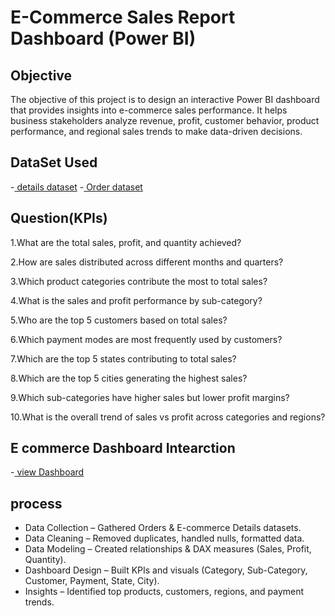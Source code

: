# E-Commerce Sales Report Dashboard (Power BI)

## Objective
The objective of this project is to design an interactive Power BI dashboard that provides insights into e-commerce sales performance.
It helps business stakeholders analyze revenue, profit, customer behavior, product performance, and regional sales trends to make data-driven decisions.

## DataSet Used
-<a href="https://github.com/karankkumar123456/Data-Analysis-Dashboard/blob/main/Details.csv"> details dataset</a>
-<a href="https://github.com/karankkumar123456/Data-Analysis-Dashboard/blob/main/Orders.csv"> Order dataset</a>
## Question(KPIs)

1.What are the total sales, profit, and quantity achieved?

2.How are sales distributed across different months and quarters?

3.Which product categories contribute the most to total sales?

4.What is the sales and profit performance by sub-category?

5.Who are the top 5 customers based on total sales?

6.Which payment modes are most frequently used by customers?

7.Which are the top 5 states contributing to total sales?

8.Which are the top 5 cities generating the highest sales?

9.Which sub-categories have higher sales but lower profit margins?

10.What is the overall trend of sales vs profit across categories and regions?

## E commerce Dashboard Intearction

-<a href="https://github.com/karankkumar123456/Data-Analysis-Dashboard/blob/main/E%20Commerce%20Sales%20Report%20Analysis.pbix"> view Dashboard</a>

## process

- Data Collection – Gathered Orders & E-commerce Details datasets.
- Data Cleaning – Removed duplicates, handled nulls, formatted data.
- Data Modeling – Created relationships & DAX measures (Sales, Profit, Quantity).
- Dashboard Design – Built KPIs and visuals (Category, Sub-Category, Customer, Payment, State, City).
- Insights – Identified top products, customers, regions, and payment trends.


